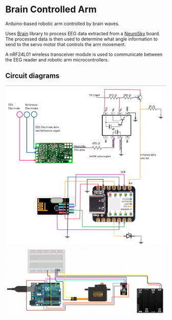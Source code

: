 # Brain Controlled Arm
Arduino-based robotic arm controlled by brain waves.

Uses [Brain][1] library to process EEG data extracted from a [NeuroSky][2] board. The processed data is then used to determine what angle information to send to the servo motor that controls the arm movement.  

A nRF24L01 wireless transceiver module is used to communicate between the EEG reader and robotic arm microcontrollers.

## Circuit diagrams

<img src="assets/circuit_diagram_1.png" width="600"> 

<img src="assets/circuit_diagram_2.png" width="600"> 

[1]: https://github.com/kitschpatrol/Brain
[2]: http://neurosky.com/
